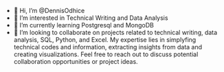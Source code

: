 - 👋 Hi, I’m @DennisOdhice
- 👀 I’m interested in Technical Writing and Data Analysis
- 🌱 I’m currently learning Postgresql and MongoDB
- 💞️ I’m looking to collaborate on  projects related to technical writing, data analysis, SQL, Python, and Excel. My expertise lies in simplyfing technical codes and information, extracting insights from data and creating visualizations. Feel free to reach out to discuss potential collaboration opportunities or project ideas.

<!---
DennisOdhice/DennisOdhice is a ✨ special ✨ repository because its `README.md` (this file) appears on your GitHub profile.
You can click the Preview link to take a look at your changes.
--->
